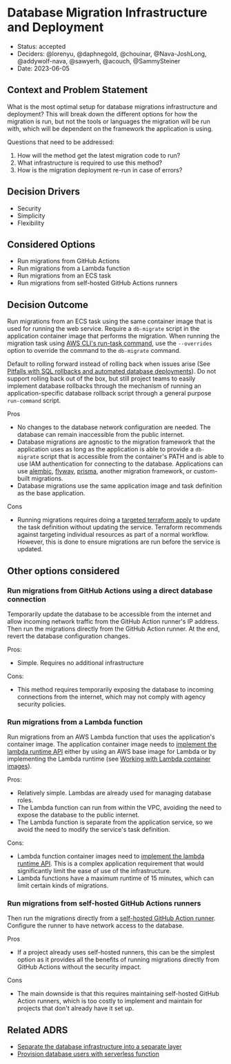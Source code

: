 # Database Migration Infrastructure and Deployment

- Status: accepted
- Deciders: @lorenyu, @daphnegold, @chouinar, @Nava-JoshLong, @addywolf-nava, @sawyerh, @acouch, @SammySteiner
- Date: 2023-06-05

## Context and Problem Statement

What is the most optimal setup for database migrations infrastructure and deployment?
This will break down the different options for how the migration is run, but not the
tools or languages the migration will be run with, which will be dependent on the framework the application is using.

Questions that need to be addressed:

1.  How will the method get the latest migration code to run?
2.  What infrastructure is required to use this method?
3.  How is the migration deployment re-run in case of errors?

## Decision Drivers

- Security
- Simplicity
- Flexibility

## Considered Options

- Run migrations from GitHub Actions
- Run migrations from a Lambda function
- Run migrations from an ECS task
- Run migrations from self-hosted GitHub Actions runners

## Decision Outcome

Run migrations from an ECS task using the same container image that is used for running the web service. Require a `db-migrate` script in the application container image that performs the migration. When running the migration task using [AWS CLI's run-task command](https://docs.aws.amazon.com/cli/latest/ecs/run-task.html), use the `--overrides` option to override the command to the `db-migrate` command.

Default to rolling forward instead of rolling back when issues arise (See [Pitfalls with SQL rollbacks and automated database deployments](https://octopus.com/blog/database-rollbacks-pitfalls)). Do not support rolling back out of the box, but still project teams to easily implement database rollbacks through the mechanism of running an application-specific database rollback script through a general purpose `run-command` script.

Pros

- No changes to the database network configuration are needed. The database can remain inaccessible from the public internet.
- Database migrations are agnostic to the migration framework that the application uses as long as the application is able to provide a `db-migrate` script that is accessible from the container's PATH and is able to use IAM authentication for connecting to the database. Applications can use [alembic](https://alembic.sqlalchemy.org/), [flyway](https://flywaydb.org/), [prisma](https://www.prisma.io/), another migration framework, or custom-built migrations.
- Database migrations use the same application image and task definition as the base application.

Cons

- Running migrations requires doing a [targeted terraform apply](https://developer.hashicorp.com/terraform/tutorials/state/resource-targeting) to update the task definition without updating the service. Terraform recommends against targeting individual resources as part of a normal workflow. However, this is done to ensure migrations are run before the service is updated.

## Other options considered

### Run migrations from GitHub Actions using a direct database connection

Temporarily update the database to be accessible from the internet and allow incoming network traffic from the GitHub Action runner's IP address. Then run the migrations directly from the GitHub Action runner. At the end, revert the database configuration changes.

Pros:

- Simple. Requires no additional infrastructure

Cons:

- This method requires temporarily exposing the database to incoming connections from the internet, which may not comply with agency security policies.

### Run migrations from a Lambda function

Run migrations from an AWS Lambda function that uses the application's container image. The application container image needs to [implement the lambda runtime API](https://aws.amazon.com/blogs/aws/new-for-aws-lambda-container-image-support/) either by using an AWS base image for Lambda or by implementing the Lambda runtime (see [Working with Lambda container images](https://docs.aws.amazon.com/lambda/latest/dg/images-create.html)).

Pros:

- Relatively simple. Lambdas are already used for managing database roles.
- The Lambda function can run from within the VPC, avoiding the need to expose the database to the public internet.
- The Lambda function is separate from the application service, so we avoid the need to modify the service's task definition.

Cons:

- Lambda function container images need to [implement the lambda runtime API](https://aws.amazon.com/blogs/aws/new-for-aws-lambda-container-image-support/). This is a complex application requirement that would significantly limit the ease of use of the infrastructure.
- Lambda functions have a maximum runtime of 15 minutes, which can limit certain kinds of migrations.

### Run migrations from self-hosted GitHub Actions runners

Then run the migrations directly from a [self-hosted GitHub Action runner](https://docs.github.com/en/actions/hosting-your-own-runners/managing-self-hosted-runners/about-self-hosted-runners). Configure the runner to have network access to the database.

Pros

- If a project already uses self-hosted runners, this can be the simplest option as it provides all the benefits of running migrations directly from GitHub Actions without the security impact.

Cons

- The main downside is that this requires maintaining self-hosted GitHub Action runners, which is too costly to implement and maintain for projects that don't already have it set up.

## Related ADRS

- [Separate the database infrastructure into a separate layer](./2023-05-25-separate-database-infrastructure-into-separate-layer.md)
- [Provision database users with serverless function](./2023-05-25-provision-database-users-with-serverless-function.md)

